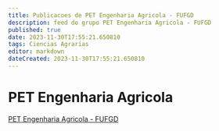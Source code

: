 ```yaml
---
title: Publicacoes de PET Engenharia Agricola - FUFGD
description: feed do grupo PET Engenharia Agricola - FUFGD
published: true
date: 2023-11-30T17:55:21.650810
tags: Ciencias Agrarias
editor: markdown
dateCreated: 2023-11-30T17:55:21.650810
---
```


# PET Engenharia Agricola
[PET Engenharia Agricola - FUFGD](/grupo/145PETEngenhariaAgricolaFUFGD.md)